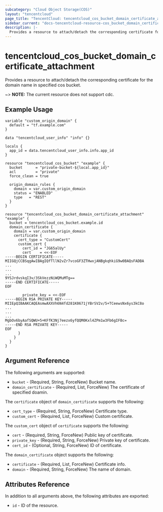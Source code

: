 ```yaml
---
subcategory: "Cloud Object Storage(COS)"
layout: "tencentcloud"
page_title: "TencentCloud: tencentcloud_cos_bucket_domain_certificate_attachment"
sidebar_current: "docs-tencentcloud-resource-cos_bucket_domain_certificate_attachment"
description: |-
  Provides a resource to attach/detach the corresponding certificate for the domain name in specified cos bucket.
---
```


# tencentcloud_cos_bucket_domain_certificate_attachment

Provides a resource to attach/detach the corresponding certificate for the domain name in specified cos bucket.

~> **NOTE:** The current resource does not support cdc.

## Example Usage

```hcl
variable "custom_origin_domain" {
  default = "tf.example.com"
}

data "tencentcloud_user_info" "info" {}

locals {
  app_id = data.tencentcloud_user_info.info.app_id
}

resource "tencentcloud_cos_bucket" "example" {
  bucket      = "private-bucket-${local.app_id}"
  acl         = "private"
  force_clean = true

  origin_domain_rules {
    domain = var.custom_origin_domain
    status = "ENABLED"
    type   = "REST"
  }
}

resource "tencentcloud_cos_bucket_domain_certificate_attachment" "example" {
  bucket = tencentcloud_cos_bucket.example.id
  domain_certificate {
    domain = var.custom_origin_domain
    certificate {
      cert_type = "CustomCert"
      custom_cert {
        cert_id = "JG65alUy"
        cert    = <<-EOF
-----BEGIN CERTIFICATE-----
MIIGQjCCBSqgAwIBAgIQfTllN2vZr7vcoGF3ZTHwxjANBgkqhkiG9w0BAQsFADBA
...
...
...
9YSJrdvskqI3v/3SkVezzNiWQMuMTg==
-----END CERTIFICATE-----
EOF

        private_key = <<-EOF
-----BEGIN RSA PRIVATE KEY-----
MIIEpQIBAAKCAQEAsmwAXXVh6N4fd281K0671jYBrSV2v/5+TCeewsNx6ys3kC8o
...
...
...
MgbOv6byAafSQWU+5+KFfK3Nj7eezx6yfQQM0Kxl4ZPm1w3Fb6gIFBc=
-----END RSA PRIVATE KEY-----
EOF
      }
    }
  }
}
```

## Argument Reference

The following arguments are supported:

* `bucket` - (Required, String, ForceNew) Bucket name.
* `domain_certificate` - (Required, List, ForceNew) The certificate of specified doamin.

The `certificate` object of `domain_certificate` supports the following:

* `cert_type` - (Required, String, ForceNew) Certificate type.
* `custom_cert` - (Required, List, ForceNew) Custom certificate.

The `custom_cert` object of `certificate` supports the following:

* `cert` - (Required, String, ForceNew) Public key of certificate.
* `private_key` - (Required, String, ForceNew) Private key of certificate.
* `cert_id` - (Optional, String, ForceNew) ID of certificate.

The `domain_certificate` object supports the following:

* `certificate` - (Required, List, ForceNew) Certificate info.
* `domain` - (Required, String, ForceNew) The name of domain.

## Attributes Reference

In addition to all arguments above, the following attributes are exported:

* `id` - ID of the resource.




